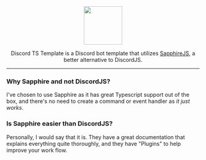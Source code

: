<div align="center">
  
  <img src="https://i.ibb.co/ZY57ZBN/DSCTSTEMBAN.png" height="100px" />

  Discord TS Template is a Discord bot template that utilizes [SapphireJS](https://www.sapphirejs.dev/), a better alternative to DiscordJS. 

</div>

---

### Why Sapphire and not DiscordJS?

I've chosen to use Sapphire as it has great Typescript support out of the box, and there's no need to create a command or event handler as *it just works*.

### Is Sapphire easier than DiscordJS?

Personally, I would say that it is. They have a great documentation that explains everything quite thoroughly, and they have "Plugins" to help improve your work flow.
